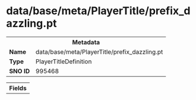 <h1>data/base/meta/PlayerTitle/prefix_dazzling.pt</h1><table><tr><th colspan="100%">Metadata</th></tr><tr><td><b>Name</b></td><td>data/base/meta/PlayerTitle/prefix_dazzling.pt</td></tr><tr><td><b>Type</b></td><td>PlayerTitleDefinition</td></tr><tr><td><b>SNO ID</b></td><td>995468</td></tr></table>

<table><tr><th colspan="100%">Fields</th></tr></table>


